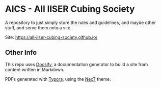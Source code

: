 # AICS - All IISER Cubing Society

A repository to just simply store the rules and guidelines, and maybe other stuff, 
and serve them onto a site.

Site: https://all-iiser-cubing-society.github.io/

## Other Info

This repo uses [Docsify](https://docsify.js.org/), a documentation generator to build 
a site from content written in Markdown.

PDFs generated with [Typora](https://typora.io/), using the [NexT](https://theme.typora.io/theme/NexT/) theme.

